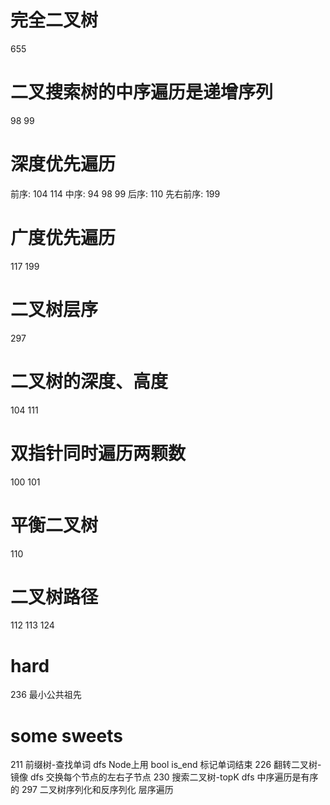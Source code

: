 # 完全二叉树
655

# 二叉搜索树的中序遍历是递增序列
98  99

# 深度优先遍历
前序: 104  114
中序: 94  98  99
后序: 110
先右前序: 199

# 广度优先遍历
117  199

# 二叉树层序
297

# 二叉树的深度、高度
104  111

# 双指针同时遍历两颗数
100  101

# 平衡二叉树
110

# 二叉树路径
112  113  124

# hard
236   最小公共祖先

# some sweets
211   前缀树-查找单词 dfs Node上用 bool is_end 标记单词结束
226   翻转二叉树-镜像 dfs 交换每个节点的左右子节点
230   搜索二叉树-topK dfs 中序遍历是有序的
297   二叉树序列化和反序列化 层序遍历